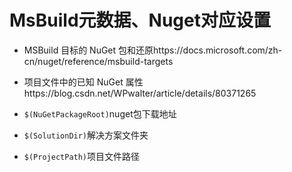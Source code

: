 # MsBuild元数据、Nuget对应设置

- MSBuild 目标的 NuGet 包和还原https://docs.microsoft.com/zh-cn/nuget/reference/msbuild-targets
- 项目文件中的已知 NuGet 属性https://blog.csdn.net/WPwalter/article/details/80371265

- `$(NuGetPackageRoot)`nuget包下载地址
- `$(SolutionDir)`解决方案文件夹
- `$(ProjectPath)`项目文件路径